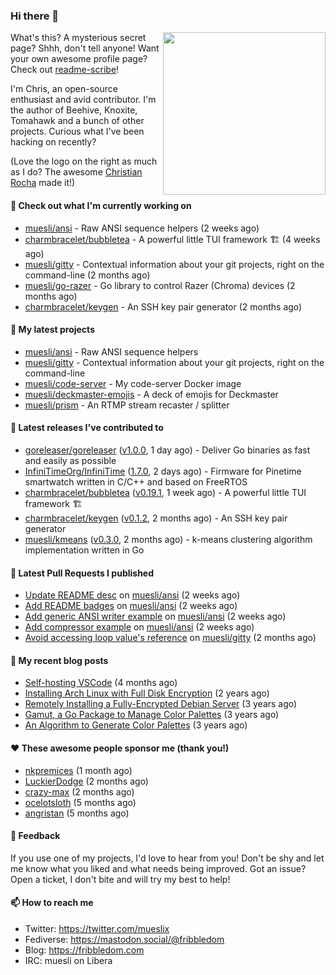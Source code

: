 ### Hi there 👋

<img align="right" src="https://raw.githubusercontent.com/muesli/muesli/master/assets/termenv.png" width="260">

What's this? A mysterious secret page? Shhh, don't tell anyone!
Want your own awesome profile page? Check out [readme-scribe](https://github.com/muesli/readme-scribe)!

I'm Chris, an open-source enthusiast and avid contributor. I'm the author of Beehive, Knoxite, Tomahawk and a bunch
of other projects. Curious what I've been hacking on recently?

(Love the logo on the right as much as I do? The awesome [Christian Rocha](https://github.com/meowgorithm/) made it!)

#### 👷 Check out what I'm currently working on

- [muesli/ansi](https://github.com/muesli/ansi) - Raw ANSI sequence helpers (2 weeks ago)
- [charmbracelet/bubbletea](https://github.com/charmbracelet/bubbletea) - A powerful little TUI framework 🏗 (4 weeks ago)
- [muesli/gitty](https://github.com/muesli/gitty) - Contextual information about your git projects, right on the command-line (2 months ago)
- [muesli/go-razer](https://github.com/muesli/go-razer) - Go library to control Razer (Chroma) devices (2 months ago)
- [charmbracelet/keygen](https://github.com/charmbracelet/keygen) - An SSH key pair generator (2 months ago)

#### 🌱 My latest projects

- [muesli/ansi](https://github.com/muesli/ansi) - Raw ANSI sequence helpers
- [muesli/gitty](https://github.com/muesli/gitty) - Contextual information about your git projects, right on the command-line
- [muesli/code-server](https://github.com/muesli/code-server) - My code-server Docker image
- [muesli/deckmaster-emojis](https://github.com/muesli/deckmaster-emojis) - A deck of emojis for Deckmaster
- [muesli/prism](https://github.com/muesli/prism) - An RTMP stream recaster / splitter

#### 🔭 Latest releases I've contributed to

- [goreleaser/goreleaser](https://github.com/goreleaser/goreleaser) ([v1.0.0](https://github.com/goreleaser/goreleaser/releases/tag/v1.0.0), 1 day ago) - Deliver Go binaries as fast and easily as possible
- [InfiniTimeOrg/InfiniTime](https://github.com/InfiniTimeOrg/InfiniTime) ([1.7.0](https://github.com/InfiniTimeOrg/InfiniTime/releases/tag/1.7.0), 2 days ago) - Firmware for Pinetime smartwatch written in C/C&#43;&#43; and based on FreeRTOS
- [charmbracelet/bubbletea](https://github.com/charmbracelet/bubbletea) ([v0.19.1](https://github.com/charmbracelet/bubbletea/releases/tag/v0.19.1), 1 week ago) - A powerful little TUI framework 🏗
- [charmbracelet/keygen](https://github.com/charmbracelet/keygen) ([v0.1.2](https://github.com/charmbracelet/keygen/releases/tag/v0.1.2), 2 months ago) - An SSH key pair generator
- [muesli/kmeans](https://github.com/muesli/kmeans) ([v0.3.0](https://github.com/muesli/kmeans/releases/tag/v0.3.0), 2 months ago) - k-means clustering algorithm implementation written in Go

#### 🔨 Latest Pull Requests I published

- [Update README desc](https://github.com/muesli/ansi/pull/4) on [muesli/ansi](https://github.com/muesli/ansi) (2 weeks ago)
- [Add README badges](https://github.com/muesli/ansi/pull/3) on [muesli/ansi](https://github.com/muesli/ansi) (2 weeks ago)
- [Add generic ANSI writer example](https://github.com/muesli/ansi/pull/2) on [muesli/ansi](https://github.com/muesli/ansi) (2 weeks ago)
- [Add compressor example](https://github.com/muesli/ansi/pull/1) on [muesli/ansi](https://github.com/muesli/ansi) (2 weeks ago)
- [Avoid accessing loop value&#39;s reference](https://github.com/muesli/gitty/pull/18) on [muesli/gitty](https://github.com/muesli/gitty) (2 months ago)

#### 📜 My recent blog posts

- [Self-hosting VSCode](https://fribbledom.com/posts/selfhosting-vscode/) (4 months ago)
- [Installing Arch Linux with Full Disk Encryption](https://fribbledom.com/posts/encrypted-arch-install/) (2 years ago)
- [Remotely Installing a Fully-Encrypted Debian Server](https://fribbledom.com/posts/encrypted-remote-debian-install/) (3 years ago)
- [Gamut, a Go Package to Manage Color Palettes](https://fribbledom.com/posts/gamut-package-to-handle-color-palettes/) (3 years ago)
- [An Algorithm to Generate Color Palettes](https://fribbledom.com/posts/an-algorithm-to-generate-color-palettes/) (3 years ago)

#### ❤️ These awesome people sponsor me (thank you!)

- [nkpremices](https://github.com/nkpremices) (1 month ago)
- [LuckierDodge](https://github.com/LuckierDodge) (2 months ago)
- [crazy-max](https://github.com/crazy-max) (2 months ago)
- [ocelotsloth](https://github.com/ocelotsloth) (5 months ago)
- [angristan](https://github.com/angristan) (5 months ago)

#### 💬 Feedback

If you use one of my projects, I'd love to hear from you! Don't be shy and let me know what you liked
and what needs being improved. Got an issue? Open a ticket, I don't bite and will try my best to help!

#### 📫 How to reach me

- Twitter: https://twitter.com/mueslix
- Fediverse: https://mastodon.social/@fribbledom
- Blog: https://fribbledom.com
- IRC: muesli on Libera
